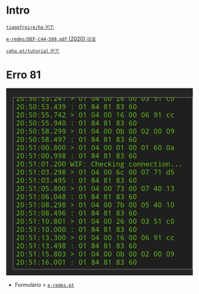 # Intro

[```tiagofreire/ha``` 🇵🇹](https://github.com/tiagofreire-pt/Home_Assistant_EDP_Box/)

[```e-redes/DEF-C44-509.pdf``` (2020) 🇬🇧](https://github.com/nikito7/edpbox/raw/dev/DEF-C44-509.pdf)

[```cpha.pt/tutorial``` 🇵🇹](https://forum.cpha.pt/t/integrar-contador-edp-ziv-com-tasmota-parte-1-3/7689)

# Erro 81

![erro 81](./erro81.jpg)

- Formulário > [``` e-redes.pt ```](https://www.e-redes.pt/)
